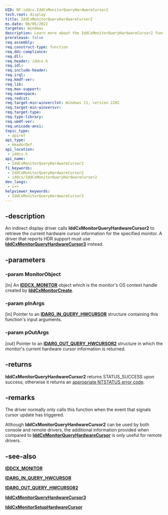 ```yaml
---
UID: NF:iddcx.IddCxMonitorQueryHardwareCursor2
tech.root: display
title: IddCxMonitorQueryHardwareCursor2
ms.date: 08/05/2022
targetos: Windows
description: Learn more about the IddCxMonitorQueryHardwareCursor2 function.
prerelease: false
req.assembly: 
req.construct-type: function
req.ddi-compliance: 
req.dll: 
req.header: iddcx.h
req.idl: 
req.include-header: 
req.irql: 
req.kmdf-ver: 
req.lib: 
req.max-support: 
req.namespace: 
req.redist: 
req.target-min-winverclnt: Windows 11, version 22H2
req.target-min-winversvr: 
req.target-type: 
req.type-library: 
req.umdf-ver: 
req.unicode-ansi: 
topic_type:
 - apiref
api_type:
 - HeaderDef
api_location:
 - iddcx.h
api_name:
 - IddCxMonitorQueryHardwareCursor2
f1_keywords:
 - IddCxMonitorQueryHardwareCursor2
 - iddcx/IddCxMonitorQueryHardwareCursor2
dev_langs:
 - c++
helpviewer_keywords:
 - IddCxMonitorQueryHardwareCursor2
---
```


## -description

An indirect display driver calls **IddCxMonitorQueryHardwareCursor2** to retrieve the current hardware cursor information for the specified monitor. A driver that reports HDR support must use [**IddCxMonitorQueryHardwareCursor3**](nf-iddcx-iddcxmonitorqueryhardwarecursor3.md) instead.

## -parameters

### -param MonitorObject

[in] An [**IDDCX_MONITOR**](/windows-hardware/drivers/display/iddcx-objects) object which is the monitor's OS context handle created by [**IddCxMonitorCreate**](nf-iddcx-iddcxmonitorcreate.md).

### -param pInArgs

[in] Pointer to an [**IDARG_IN_QUERY_HWCURSOR**](ns-iddcx-idarg_in_query_hwcursor.md) structure containing this function's input arguments.

### -param pOutArgs

[out] Pointer to an [**IDARG_OUT_QUERY_HWCURSOR2**](ns-iddcx-idarg_out_query_hwcursor2.md) structure in which the monitor's current hardware cursor information is returned.

## -returns

**IddCxMonitorQueryHardwareCursor2** returns STATUS_SUCCESS upon success; otherwise it returns an [appropriate NTSTATUS error code](/windows-hardware/drivers/kernel/ntstatus-values).

## -remarks

The driver normally only calls this function when the event that signals cursor update has triggered.

Although **IddCxMonitorQueryHardwareCursor2** can be used by both console and remote drivers, the additional information provided when compared to [**IddCxMonitorQueryHardwareCursor**](nf-iddcx-iddcxmonitorqueryhardwarecursor.md) is only useful for remote drivers.

## -see-also

[**IDDCX_MONITOR**](/windows-hardware/drivers/display/iddcx-objects)

[**IDARG_IN_QUERY_HWCURSOR**](ns-iddcx-idarg_in_query_hwcursor.md)

[**IDARG_OUT_QUERY_HWCURSOR2**](ns-iddcx-idarg_out_query_hwcursor2.md)

[**IddCxMonitorQueryHardwareCursor3**](nf-iddcx-iddcxmonitorqueryhardwarecursor3.md)

[**IddCxMonitorSetupHardwareCursor**](nf-iddcx-iddcxmonitorsetuphardwarecursor.md)
